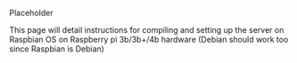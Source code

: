 Placeholder

This page will detail instructions for compiling and setting up the server on Raspbian OS on Raspberry pi 3b/3b+/4b hardware (Debian should work too since Raspbian is Debian)